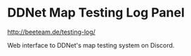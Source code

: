 # DDNet Map Testing Log Panel

http://beeteam.de/testing-log/

Web interface to DDNet's map testing system on Discord.
